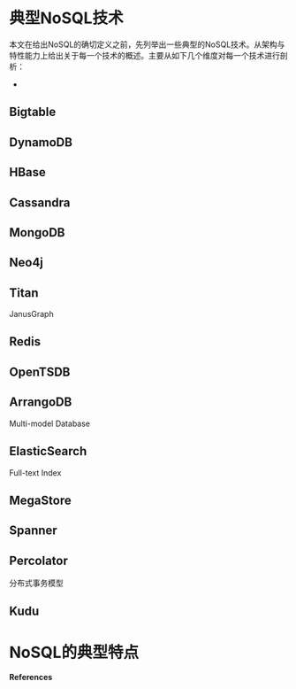 # 典型NoSQL技术



本文在给出NoSQL的确切定义之前，先列举出一些典型的NoSQL技术。从架构与特性能力上给出关于每一个技术的概述。主要从如下几个维度对每一个技术进行剖析：

- ​

## Bigtable





## DynamoDB





## HBase





## Cassandra





## MongoDB





## Neo4j





## Titan

JanusGraph


## Redis


## OpenTSDB



## ArrangoDB



Multi-model Database



## ElasticSearch



Full-text Index





## MegaStore



## Spanner

## Percolator

分布式事务模型


## Kudu





# NoSQL的典型特点





**References**



